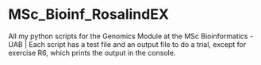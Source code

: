 # MSc_Bioinf_RosalindEX
All my python scripts for the Genomics Module at the MSc Bioinformatics - UAB | Each script has a test file and an output file to do a trial, except for exercise R6, which prints the output in the console.
